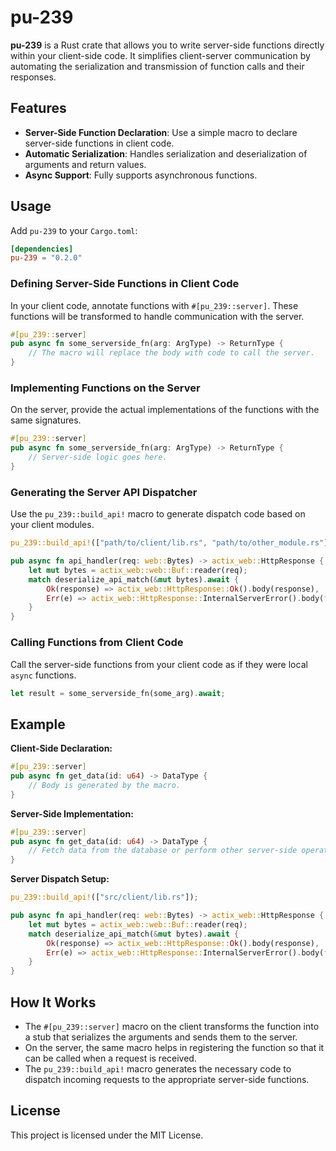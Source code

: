# pu-239

**pu-239** is a Rust crate that allows you to write server-side functions directly within your client-side code. It simplifies client-server communication by automating the serialization and transmission of function calls and their responses.

## Features

- **Server-Side Function Declaration**: Use a simple macro to declare server-side functions in client code.
- **Automatic Serialization**: Handles serialization and deserialization of arguments and return values.
- **Async Support**: Fully supports asynchronous functions.

## Usage

Add `pu-239` to your `Cargo.toml`:

```toml
[dependencies]
pu-239 = "0.2.0"
```

### Defining Server-Side Functions in Client Code

In your client code, annotate functions with `#[pu_239::server]`. These functions will be transformed to handle communication with the server.

```rust
#[pu_239::server]
pub async fn some_serverside_fn(arg: ArgType) -> ReturnType {
    // The macro will replace the body with code to call the server.
}
```

### Implementing Functions on the Server

On the server, provide the actual implementations of the functions with the same signatures.

```rust
#[pu_239::server]
pub async fn some_serverside_fn(arg: ArgType) -> ReturnType {
    // Server-side logic goes here.
}
```

### Generating the Server API Dispatcher

Use the `pu_239::build_api!` macro to generate dispatch code based on your client modules.

```rust
pu_239::build_api!(["path/to/client/lib.rs", "path/to/other_module.rs"]);

pub async fn api_handler(req: web::Bytes) -> actix_web::HttpResponse {
    let mut bytes = actix_web::web::Buf::reader(req);
    match deserialize_api_match(&mut bytes).await {
        Ok(response) => actix_web::HttpResponse::Ok().body(response),
        Err(e) => actix_web::HttpResponse::InternalServerError().body(format!("{e:?}")),
    }
}
```

### Calling Functions from Client Code

Call the server-side functions from your client code as if they were local `async` functions.

```rust
let result = some_serverside_fn(some_arg).await;
```

## Example

**Client-Side Declaration:**

```rust
#[pu_239::server]
pub async fn get_data(id: u64) -> DataType {
    // Body is generated by the macro.
}
```

**Server-Side Implementation:**

```rust
#[pu_239::server]
pub async fn get_data(id: u64) -> DataType {
    // Fetch data from the database or perform other server-side operations.
}
```

**Server Dispatch Setup:**

```rust
pu_239::build_api!(["src/client/lib.rs"]);

pub async fn api_handler(req: web::Bytes) -> actix_web::HttpResponse {
    let mut bytes = actix_web::web::Buf::reader(req);
    match deserialize_api_match(&mut bytes).await {
        Ok(response) => actix_web::HttpResponse::Ok().body(response),
        Err(e) => actix_web::HttpResponse::InternalServerError().body(format!("{e:?}")),
    }
}
```

## How It Works

- The `#[pu_239::server]` macro on the client transforms the function into a stub that serializes the arguments and sends them to the server.
- On the server, the same macro helps in registering the function so that it can be called when a request is received.
- The `pu_239::build_api!` macro generates the necessary code to dispatch incoming requests to the appropriate server-side functions.

## License

This project is licensed under the MIT License.
